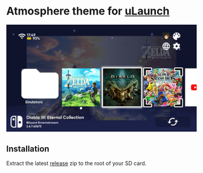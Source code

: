 # Atmosphere theme for [uLaunch](https://github.com/XorTroll/uLaunch)

![home](https://raw.githubusercontent.com/bandithedoge/ulaunch-theme-atmosphere/master/ss/home.jpg)

## Installation
Extract the latest [release](https://github.com/bandithedoge/ulaunch-theme-atmosphere/releases/latest) zip to the root of your SD card.
